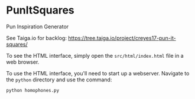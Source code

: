 # PunItSquares
Pun Inspiration Generator

See Taiga.io for backlog: https://tree.taiga.io/project/creyes17-pun-it-squares/

To see the HTML interface, simply open the `src/html/index.html` file in a web browser.

To use the HTML interface, you'll need to start up a webserver. Navigate to the `python` directory and use the command:

    python homophones.py
